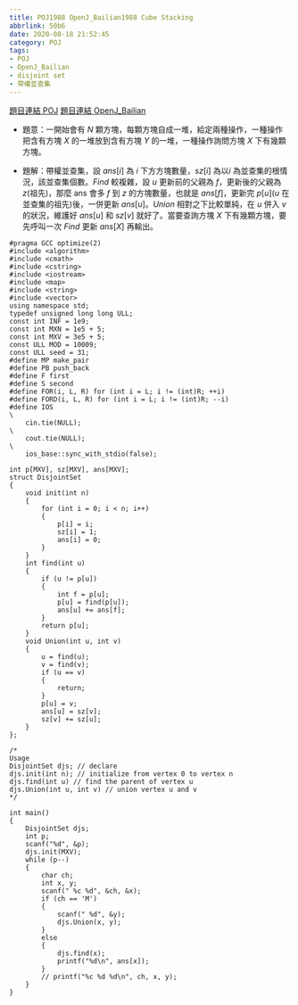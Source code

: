 ```yaml
---
title: POJ1988 OpenJ_Bailian1988 Cube Stacking
abbrlink: 50b6
date: 2020-08-18 21:52:45
category: POJ
tags:
- POJ
- OpenJ_Bailian
- disjoint set
- 帶權並查集
---
```

[題目連結 POJ](http://poj.org/problem?id=1988)
[題目連結 OpenJ_Bailian](http://bailian.openjudge.cn/practice/1988?lang=en_US)
* 題意：一開始會有 $N$ 顆方塊，每顆方塊自成一堆，給定兩種操作，一種操作把含有方塊 $X$ 的一堆放到含有方塊 $Y$ 的一堆，一種操作詢問方塊 $X$ 下有幾顆方塊。
<!-- more -->
* 題解：帶權並查集，設 $ans[i]$ 為 $i$ 下方方塊數量，$sz[i]$ 為以$i$ 為並查集的根情況，該並查集個數。$Find$ 較複雜，設 $u$ 更新前的父親為 $f$，更新後的父親為 $z$(祖先)，那麼 ans 會多 $f$ 到 $z$ 的方塊數量，也就是 $ans[f]$，更新完 $p[u]$($u$ 在並查集的祖先)後，一併更新 $ans[u]$。$Union$ 相對之下比較單純，在 $u$ 併入 $v$ 的狀況，維護好 $ans[u]$ 和 $sz[v]$ 就好了。當要查詢方塊 $X$ 下有幾顆方塊，要先呼叫一次 $Find$ 更新 $ans[X]$ 再輸出。
```cpp=
#pragma GCC optimize(2)
#include <algorithm>
#include <cmath>
#include <cstring>
#include <iostream>
#include <map>
#include <string>
#include <vector>
using namespace std;
typedef unsigned long long ULL;
const int INF = 1e9;
const int MXN = 1e5 + 5;
const int MXV = 3e5 + 5;
const ULL MOD = 10009;
const ULL seed = 31;
#define MP make_pair
#define PB push_back
#define F first
#define S second
#define FOR(i, L, R) for (int i = L; i != (int)R; ++i)
#define FORD(i, L, R) for (int i = L; i != (int)R; --i)
#define IOS                                                                    \
    cin.tie(NULL);                                                             \
    cout.tie(NULL);                                                            \
    ios_base::sync_with_stdio(false);

int p[MXV], sz[MXV], ans[MXV];
struct DisjointSet
{
    void init(int n)
    {
        for (int i = 0; i < n; i++)
        {
            p[i] = i;
            sz[i] = 1;
            ans[i] = 0;
        }
    }
    int find(int u)
    {
        if (u != p[u])
        {
            int f = p[u];
            p[u] = find(p[u]);
            ans[u] += ans[f];
        }
        return p[u];
    }
    void Union(int u, int v)
    {
        u = find(u);
        v = find(v);
        if (u == v)
        {
            return;
        }
        p[u] = v;
        ans[u] = sz[v];
        sz[v] += sz[u];
    }
};

/*
Usage
DisjointSet djs; // declare
djs.init(int n); // initialize from vertex 0 to vertex n
djs.find(int u) // find the parent of vertex u
djs.Union(int u, int v) // union vertex u and v
*/

int main()
{
    DisjointSet djs;
    int p;
    scanf("%d", &p);
    djs.init(MXV);
    while (p--)
    {
        char ch;
        int x, y;
        scanf(" %c %d", &ch, &x);
        if (ch == 'M')
        {
            scanf(" %d", &y);
            djs.Union(x, y);
        }
        else
        {
            djs.find(x);
            printf("%d\n", ans[x]);
        }
        // printf("%c %d %d\n", ch, x, y);
    }
}
```